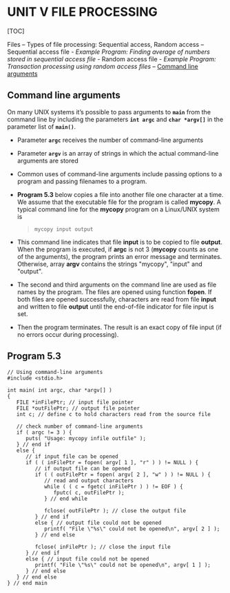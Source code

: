 # UNIT V FILE PROCESSING  

[TOC]


Files – Types of file processing: Sequential access, Random access – Sequential access file - *Example* *Program: Finding average of numbers stored in sequential access file* -
Random access file - *Example Program: Transaction processing using* *random access files* – [Command line arguments](#command-line-arguments)


## Command line arguments

On many UNIX systems it’s possible to pass arguments to **`main`** from the command line by including the parameters **`int argc`** and **`char *argv[]`** in the parameter list of **`main()`**. 

  - Parameter **`argc`** receives the number of command-line arguments
  - Parameter **`argv`** is an array of strings in which the actual command-line arguments are stored  

- Common uses of command-line arguments include passing options to a program and passing filenames to a program.  
- **Program 5.3** below copies a file into another file one character at a time. We assume that the executable file for the program is called **mycopy**. A typical command line for the **mycopy** program on a Linux/UNIX system is  
	> `mycopy input output`  

- This command line indicates that file **input** is to be copied to file **output**. When the program is executed, if **argc** is not 3 (**mycopy** counts as one of the arguments), the program prints an error message and terminates. Otherwise, array **argv** contains the strings "mycopy", "input" and "output".   
- The second and third arguments on the command line are used as file names by the program. The files are opened using function **fopen**. If both files are opened successfully, characters are read from file **input** and written to file **output** until the end-of-file indicator for file input is set.   
- Then the program terminates. The result is an exact copy of file input (if no errors occur during processing).  

## Program 5.3

```
// Using command-line arguments
#include <stdio.h>

int main( int argc, char *argv[] )
{ 
   FILE *inFilePtr; // input file pointer
   FILE *outFilePtr; // output file pointer
   int c; // define c to hold characters read from the source file

   // check number of command-line arguments
   if ( argc != 3 ) {
      puts( "Usage: mycopy infile outfile" );
   } // end if
   else {
      // if input file can be opened
      if ( ( inFilePtr = fopen( argv[ 1 ], "r" ) ) != NULL ) {
         // if output file can be opened
         if ( ( outFilePtr = fopen( argv[ 2 ], "w" ) ) != NULL ) {
            // read and output characters
            while ( ( c = fgetc( inFilePtr ) ) != EOF ) {
               fputc( c, outFilePtr );
            } // end while

            fclose( outFilePtr ); // close the output file
         } // end if 
         else { // output file could not be opened
            printf( "File \"%s\" could not be opened\n", argv[ 2 ] ); 
         } // end else

         fclose( inFilePtr ); // close the input file
      } // end if
      else { // input file could not be opened
         printf( "File \"%s\" could not be opened\n", argv[ 1 ] );
      } // end else
   } // end else
} // end main

 
```
